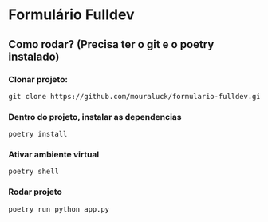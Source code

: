 # Formulário Fulldev

## Como rodar? (Precisa ter o git e o poetry instalado)
### Clonar projeto:

<pre>git clone https://github.com/mouraluck/formulario-fulldev.git</pre>

### Dentro do projeto, instalar as dependencias
<pre>poetry install</pre>
### Ativar ambiente virtual
<pre>poetry shell</pre>
### Rodar projeto
<pre>poetry run python app.py</pre>
